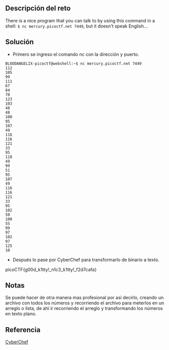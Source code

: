 ## Descripción del reto
There is a nice program that you can talk to by using this command in a shell: `$ nc mercury.picoctf.net 7449`, but it doesn't speak English...
## Solución
- Primero se ingreso el comando nc con la dirección y puerto.
```
BLOODANGELIX-picoctf@webshell:~$ nc mercury.picoctf.net 7449
112 
105 
99 
111 
67 
84 
70 
123 
103 
48 
48 
100 
95 
107 
49 
116 
116 
121 
33 
95 
110 
49 
99 
51 
95 
107 
49 
116 
116 
121 
33 
95 
102 
50 
100 
55 
99 
97 
102 
97 
125 
10 
```

- Después lo pase por CyberChef para transformarlo de binario a texto.

picoCTF{g00d_k1tty!_n1c3_k1tty!_f2d7cafa}

## Notas
Se puede hacer de otra manera mas profesional por así decirlo, creando un archivo con todos los números y recorriendo el archivo para meterlos en un arreglo o lista, de ahí ir recorriendo el arreglo y transformando los números en texto plano.
## Referencia
[CyberChef](https://michaeltri.github.io/CyberChef/?recipe=%5B%7B%22op%22%3A%22From%20Hex%22%2C%22args%22%3A%5B%22Space%22%5D%7D%5D&input=MHg3MA)